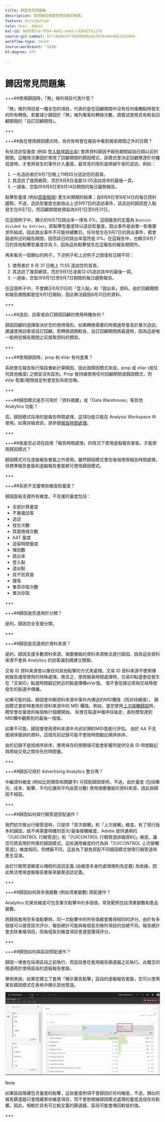 ```yaml
---
title: 歸因常見問題集
description: 取得歸因相關常見問題的解答。
feature: Attribution
role: User, Admin
exl-id: 8e05957a-f954-4e61-aeed-cd2bd2fe11f8
source-git-commit: 8f7c6a0d1477b599b05aeb7b74c4ee96531d294d
workflow-type: tm+mt
source-wordcount: '1238'
ht-degree: 87%

---
```


# 歸因常見問題集


+++##使用歸因時，「無」條列項目代表什麼？

「無」條列項目是一種全包的項目，代表的是在回顧期間中沒有任何接觸點時發生的所有轉換。若要減少歸因於「無」條列專案的轉換次數，請嘗試使用具有較長回顧期間的「自訂回顧期間」。

+++


+++##我在使用歸因模式時，為何有時會在報告中看到報告期間之外的日期？

有些造訪型量度 (例如 [登入點](/help/components/metrics/entries.md)或[跳出率](/help/components/metrics/bounce-rate.md)) 會將資料歸因予報告期間起始日期以前的期間。這種情況肇因於使用了回顧期間的歸因模式，該模式會決定回顧應達於何種程度時，才會將發生的事件計入量度。最常見的情形是跨越午夜的造訪。例如：

1. 一名造訪者於9月7日晚上11時55分造訪您的首頁。
1. 其造訪了幾頁網頁，而於9月8日凌晨12:05造訪其中的最後一頁。
1. 一週後，您製作9月8日至9月14日期間的每日趨勢報告。

點擊型量度 (例如[頁面檢視](/help/components/metrics/page-views.md)) 產生如預期的結果；自9月8日至9月14日的每日資料趨勢。不過，造訪型量度也能指出上述9月7日的造訪事件。該造訪的歸因登入點發生在9月7日，而回顧期間依預設為9月1日至9月31日。

在這個例子中，顯示的9月7日跳出率一律為 0%。這個量度的定義為 `Bounces divided by Entries`，即點擊型量度除以造訪型量度。跳出事件是由單一影像要求所組成，因此跳出事件不可能持續數日。任何發生在9月7日的跳出事件，都會超過所述的報告期間，因而該日的跳出率當然是 0%。在這報告中，也顯示9月7日的其他點擊型量度亦為 0，因為這些點擊發生在這報告的報告期間外。

再來看另一個類似的例子。下述例子和上述例子之間僅有日期不同：

1. 使用者於 8 月 31 日晚上 11:55 造訪您的首頁。
1. 其造訪了幾頁網頁，而於9月1日凌晨12:05造訪其中的最後一頁。
1. 一週後，您製作9月1日至9月7日期間的每日趨勢報告。

在這個例子中，不會顯示8月31日的「登入點」和「跳出率」資料。由於回顧期間和報告期間都是從9月1日開始，因此無法歸因8月31日的資料。

+++


+++##造訪、訪客或自訂歸因回顧的使用時機為何？

歸因回顧的選擇取決於您的使用情形。如果轉換需要的時間通常會高於單次造訪，建議使用訪客或自訂回顧。若轉換週期較長，自訂回顧期間將最適用，因為這是唯一能夠從報告期間之前提取資料的類型。

+++


+++##使用歸因時，prop 和 eVar 有何差異？

系統會在報告執行階段重新計算歸因，因此就歸因模式來說，prop 或 eVar (或任何其他維度) 之間並沒有區別。Prop 會持續使用任何回顧期間或歸因模式，而 eVar 配置/期限設定則會受到系統忽略。

+++


+++##歸因模式是否可用於「資料摘要」或「Data Warehouse」等其他 Analytics 功能？

否。歸因模式採用的是報告時間處理，這項功能只能在 Analysis Workspace 中使用。如需詳細資訊，請參閱[報告時間處理](/help/components/vrs/vrs-report-time-processing.md)。

+++


+++##我是否必須在啟用「報告時間處理」的情況下使用虛擬報告套裝，才能使用歸因模式？

歸因模式可在虛擬報告套裝之外使用。雖然歸因模式會在後端使用報告時間處理，但標準報告套裝和虛擬報告套裝都可使用歸因模式。

+++


+++##系統不支援哪些維度和量度？

歸因面板支援所有維度。不支援的量度包括：

* 全部計算量度
* 不重複訪客
* 造訪
* 發生次數
* 頁面檢視次數
* A4T 量度
* 逗留時間量度
* 彈回數
* 跳出率
* 登入點
* 退出點
* 找不到頁面
* 搜尋
* 單頁存取次數
* 單次存取

+++


+++##歸因是否適用於分類？

是的，歸因完全支援分類。

+++


+++##歸因是否適用於資料來源？

是的，歸因支援多數資料來源。摘要層級的資料來源無法進行歸因，因為這些資料來源不會與 Analytics 的訪客識別碼建立關聯。

交易 ID 資料來源會以像任何其他點擊的方式來處理。交易 ID 資料來源不使用傳統報告通常使用的特殊處理。換言之，使用報表時間處理時，交易ID點選會從發生在「交易ID」點選時間戳記附近的點選傳播eVar值。 值不會從接近原始交易時間發生的點選中傳播。

如果可能的話，歸因會仰賴資料來源中事件內傳送的MID欄值（而非持續值）。 歸因模式會即時套用於資料來源中的 MID 欄值。例如，當您使用[上次接觸歸因](models.md)時，模型會從量度的每個執行個體開始。 和會在點選中循序往後走，直到模型達到MID欄中觀察到的最後一個值。

如果不可能，歸因會使用資料來源中&#x200B;*先前記錄*&#x200B;的MID值進行評估。 由於 AA 不支援順序錯誤的資料，這個先前記錄可能不會按時間戳記順序排序。

由於記錄不是按順序排序，應用保存的預期值可能會影響所提供交易 ID 時間戳記與原始交易之間存在的時間量。

+++


+++##歸因可用於 Advertising Analytics 整合嗎？

中繼資料維度 (例如比對類型和關鍵字) 可搭配歸因使用，不過，由於量度 (包括曝光、成本、點擊、平均位置和平均品質分數) 使用摘要層級的資料來源，因此與歸因不相容。

+++


+++##歸因如何與行銷管道搭配運作？

我們初次推出行銷管道時，只提供「首次接觸」和「上次接觸」維度。有了現行版本的歸因，就不再需要明確的首次/最後接觸維度。Adobe 提供通用的「[!UICONTROL 行銷管道]」和「[!UICONTROL 行銷管道詳細資料]」維度，讓您可將其用於所需的歸因模式。這些通用維度的行為與「[!UICONTROL 上次接觸管道]」維度相同，但標籤不同，這是為了避免搭配不同歸因模式使用行銷管道時產生混淆。

由於行銷管道維度以傳統的造訪定義 (由維度本身的處理規則為定義) 為依據，因此無法使用虛擬報告套裝來變更造訪定義。

+++


+++##歸因如何與多值變數 (例如清單變數) 搭配運作？

Analytics 的某些維度可包含單次點擊中的多個值。常見範例包括清單變數和產品變數。

將歸因套用至多值點擊時，同一次點擊中的所有值都會獲得相同的評分。由於有多個值可以接受該次評分，報告總計可能與每個各別條列項目的加總不同。報告總計會去除重複項目，而每個各別維度項目會適當獲得評分。

+++


+++##歸因如何與區段搭配運作？

歸因一律會在採用區段之前執行，而區段會在套用報告篩選器之前執行。此概念同樣適用於使用區段的虛擬報告套裝。

舉例來說，如果您建立了套用「顯示廣告點擊」區段的虛擬報告套裝，您可以使用某些歸因模式在表格中顯示其他管道。

![僅限顯示廣告的虛擬報告套裝](assets/vrs-aiq-example.png)

>[!NOTE]
>
> 如果區段隱藏包含量度的點擊，這些量度例項不會歸因於任何維度。不過，類似的報告篩選器只會隱藏某些維度項目，而不會對根據歸因模式處理的量度造成任何影響。因此，相較於具有可比較定義的篩選器，區段可能會傳回較低的值。

+++
